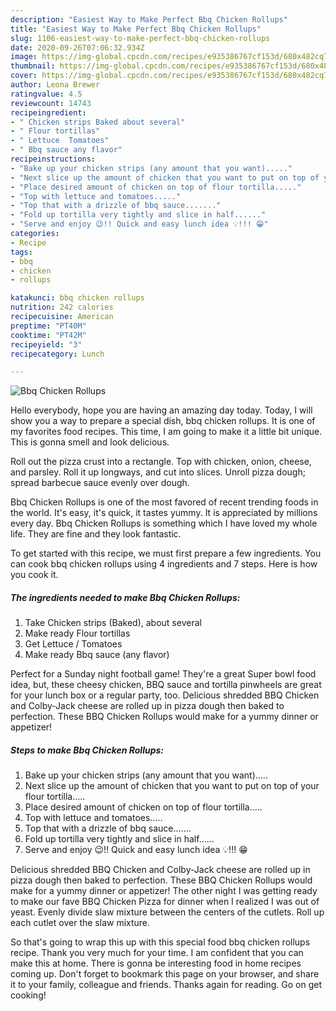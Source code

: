 ```yaml
---
description: "Easiest Way to Make Perfect Bbq Chicken Rollups"
title: "Easiest Way to Make Perfect Bbq Chicken Rollups"
slug: 1106-easiest-way-to-make-perfect-bbq-chicken-rollups
date: 2020-09-26T07:06:32.934Z
image: https://img-global.cpcdn.com/recipes/e935386767cf153d/680x482cq70/bbq-chicken-rollups-recipe-main-photo.jpg
thumbnail: https://img-global.cpcdn.com/recipes/e935386767cf153d/680x482cq70/bbq-chicken-rollups-recipe-main-photo.jpg
cover: https://img-global.cpcdn.com/recipes/e935386767cf153d/680x482cq70/bbq-chicken-rollups-recipe-main-photo.jpg
author: Leona Brewer
ratingvalue: 4.5
reviewcount: 14743
recipeingredient:
- " Chicken strips Baked about several"
- " Flour tortillas"
- " Lettuce  Tomatoes"
- " Bbq sauce any flavor"
recipeinstructions:
- "Bake up your chicken strips (any amount that you want)....."
- "Next slice up the amount of chicken that you want to put on top of your flour tortilla....."
- "Place desired amount of chicken on top of flour tortilla....."
- "Top with lettuce and tomatoes....."
- "Top that with a drizzle of bbq sauce......."
- "Fold up tortilla very tightly and slice in half......"
- "Serve and enjoy 😉!! Quick and easy lunch idea 💡!!! 😁"
categories:
- Recipe
tags:
- bbq
- chicken
- rollups

katakunci: bbq chicken rollups 
nutrition: 242 calories
recipecuisine: American
preptime: "PT40M"
cooktime: "PT42M"
recipeyield: "3"
recipecategory: Lunch

---
```



![Bbq Chicken Rollups](https://img-global.cpcdn.com/recipes/e935386767cf153d/680x482cq70/bbq-chicken-rollups-recipe-main-photo.jpg)

Hello everybody, hope you are having an amazing day today. Today, I will show you a way to prepare a special dish, bbq chicken rollups. It is one of my favorites food recipes. This time, I am going to make it a little bit unique. This is gonna smell and look delicious.

Roll out the pizza crust into a rectangle. Top with chicken, onion, cheese, and parsley. Roll it up longways, and cut into slices. Unroll pizza dough; spread barbecue sauce evenly over dough.

Bbq Chicken Rollups is one of the most favored of recent trending foods in the world. It's easy, it's quick, it tastes yummy. It is appreciated by millions every day. Bbq Chicken Rollups is something which I have loved my whole life. They are fine and they look fantastic.


To get started with this recipe, we must first prepare a few ingredients. You can cook bbq chicken rollups using 4 ingredients and 7 steps. Here is how you cook it.

<!--inarticleads1-->

##### The ingredients needed to make Bbq Chicken Rollups:

1. Take  Chicken strips (Baked), about several
1. Make ready  Flour tortillas
1. Get  Lettuce / Tomatoes
1. Make ready  Bbq sauce (any flavor)


Perfect for a Sunday night football game! They&#39;re a great Super bowl food idea, but, these cheesy chicken, BBQ sauce and tortilla pinwheels are great for your lunch box or a regular party, too. Delicious shredded BBQ Chicken and Colby-Jack cheese are rolled up in pizza dough then baked to perfection. These BBQ Chicken Rollups would make for a yummy dinner or appetizer! 

<!--inarticleads2-->

##### Steps to make Bbq Chicken Rollups:

1. Bake up your chicken strips (any amount that you want).....
1. Next slice up the amount of chicken that you want to put on top of your flour tortilla.....
1. Place desired amount of chicken on top of flour tortilla.....
1. Top with lettuce and tomatoes.....
1. Top that with a drizzle of bbq sauce.......
1. Fold up tortilla very tightly and slice in half......
1. Serve and enjoy 😉!! Quick and easy lunch idea 💡!!! 😁


Delicious shredded BBQ Chicken and Colby-Jack cheese are rolled up in pizza dough then baked to perfection. These BBQ Chicken Rollups would make for a yummy dinner or appetizer! The other night I was getting ready to make our fave BBQ Chicken Pizza for dinner when I realized I was out of yeast. Evenly divide slaw mixture between the centers of the cutlets. Roll up each cutlet over the slaw mixture. 

So that's going to wrap this up with this special food bbq chicken rollups recipe. Thank you very much for your time. I am confident that you can make this at home. There is gonna be interesting food in home recipes coming up. Don't forget to bookmark this page on your browser, and share it to your family, colleague and friends. Thanks again for reading. Go on get cooking!
